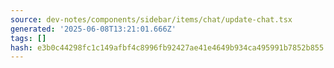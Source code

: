 ```yaml
---
source: dev-notes/components/sidebar/items/chat/update-chat.tsx
generated: '2025-06-08T13:21:01.666Z'
tags: []
hash: e3b0c44298fc1c149afbf4c8996fb92427ae41e4649b934ca495991b7852b855
---
```



